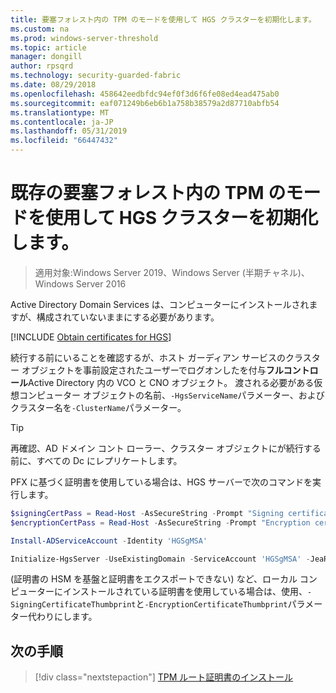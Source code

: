 ```yaml
---
title: 要塞フォレスト内の TPM のモードを使用して HGS クラスターを初期化します。
ms.custom: na
ms.prod: windows-server-threshold
ms.topic: article
manager: dongill
author: rpsqrd
ms.technology: security-guarded-fabric
ms.date: 08/29/2018
ms.openlocfilehash: 458642eedbfdc94ef0f3d6f6fe08ed4ead475ab0
ms.sourcegitcommit: eaf071249b6eb6b1a758b38579a2d87710abfb54
ms.translationtype: MT
ms.contentlocale: ja-JP
ms.lasthandoff: 05/31/2019
ms.locfileid: "66447432"
---
```

# <a name="initialize-the-hgs-cluster-using-tpm-mode-in-an-existing-bastion-forest"></a>既存の要塞フォレスト内の TPM のモードを使用して HGS クラスターを初期化します。

>適用対象:Windows Server 2019、Windows Server (半期チャネル)、Windows Server 2016

Active Directory Domain Services は、コンピューターにインストールされますが、構成されていないままにする必要があります。

[!INCLUDE [Obtain certificates for HGS](../../../includes/guarded-fabric-initialize-hgs-default-step-two.md)]

続行する前にいることを確認するが、ホスト ガーディアン サービスのクラスター オブジェクトを事前設定されたユーザーでログオンしたを付与**フルコントロール**Active Directory 内の VCO と CNO オブジェクト。
渡される必要がある仮想コンピューター オブジェクトの名前、`-HgsServiceName`パラメーター、およびクラスター名を`-ClusterName`パラメーター。

> [!TIP]
> 再確認、AD ドメイン コント ローラー、クラスター オブジェクトにが続行する前に、すべての Dc にレプリケートします。

PFX に基づく証明書を使用している場合は、HGS サーバーで次のコマンドを実行します。

```powershell
$signingCertPass = Read-Host -AsSecureString -Prompt "Signing certificate password"
$encryptionCertPass = Read-Host -AsSecureString -Prompt "Encryption certificate password"

Install-ADServiceAccount -Identity 'HGSgMSA'

Initialize-HgsServer -UseExistingDomain -ServiceAccount 'HGSgMSA' -JeaReviewersGroup 'HgsJeaReviewers' -JeaAdministratorsGroup 'HgsJeaAdmins' -HgsServiceName 'HgsService' -SigningCertificatePath '.\signCert.pfx' -SigningCertificatePassword $signPass -EncryptionCertificatePath '.\encCert.pfx' -EncryptionCertificatePassword $encryptionCertPass -TrustTpm
```

(証明書の HSM を基盤と証明書をエクスポートできない) など、ローカル コンピューターにインストールされている証明書を使用している場合は、使用、`-SigningCertificateThumbprint`と`-EncryptionCertificateThumbprint`パラメーター代わりにします。

## <a name="next-step"></a>次の手順

> [!div class="nextstepaction"]
> [TPM ルート証明書のインストール](guarded-fabric-install-trusted-tpm-root-certificates.md)